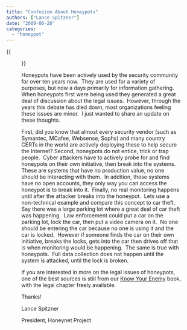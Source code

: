 ```yaml
---
title: "Confusion About Honeypots"
authors: ["Lance Spitzner"]
date: "2009-06-28"
categories: 
  - "honeypot"
---
```

{{<figure src="images/banner.png" alt="Banner" width="50%">}}

Honeypots have been actively used by the security community for over ten years now.  They are used for a variety of purposes, but now a days primarily for information gathering.   When honeypots first were being used they generated a great deal of discussion about the legal issues.  However, through the years this debate has died down, most organizations feeling these issues are minor.  I just wanted to share an update on these thoughts.

  

  

First, did you know that almost every security vendor (such as Symantec, MCafee, Websense, Sophs) and many country CERTs in the world are actively deploying these to help secure the Internet? Second, honeypots do not entice, trick or trap people.  Cyber attackers have to actively probe for and find honeypots on their own initiative, then break into the systems.  These are systems that have no production value, no one should be interacting with them.  In addition, these systems have no open accounts, they only way you can access the honeypot is to break into it.  Finally, no real monitoring happens until after the attacker breaks into the honeypot.  Lets use a non-technical example and compare this concept to car theft.  Say there was a large parking lot where a great deal of car theft was happening.  Law enforcement could put a car on the parking lot, lock the car, then put a video camera on it.  No one should be entering the car because no one is using it and the car is locked.  However if someone finds the car on their own initiative, breaks the locks, gets into the car then drives off that is when monitoring would be happening.  The same is true with honeypots.  Full data collection does not happen until the system is attacked, until the lock is broken.

  

  

If you are interested in more on the legal issues of honeypots, one of the best sources is still from our [Know Your Enemy](http://old.honeynet.org/book/) book, with the legal chapter freely available.

  

  

Thanks!

  

  

Lance Spitzner

  

President, Honeynet Project
